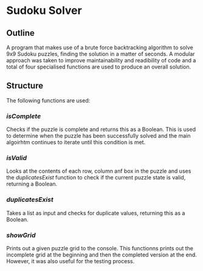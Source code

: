 # Sudoku Solver

## Outline

A program that makes use of a brute force backtracking algorithm to solve 9x9 Sudoku puzzles, finding the solution in a matter of seconds. A modular approach was taken to improve maintainability and readibility of code and a total of four specialised functions are used to produce an overall solution.

## Structure

The following functions are used:

### _isComplete_

Checks if the puzzle is complete and returns this as a Boolean. This is used to determine when the puzzle has been successfully solved and the main algoirhtm continues to iterate until this condition is met.

### _isValid_

Looks at the contents of each row, column anf box in the puzzle and uses the _duplicatesExist_ function to check if the current puzzle state is valid, returning a Boolean.

### _duplicatesExist_

Takes a list as input and checks for duplicate values, returning this as a Boolean.

### _showGrid_

Prints out a given puzzle grid to the console. This functionns prints out the incomplete grid at the beginning and then the completed version at the end. However, it was also useful for the testing process.

